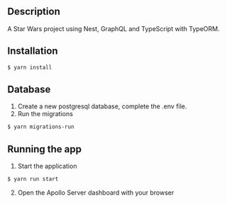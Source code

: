 ## Description

A Star Wars project using Nest, GraphQL and TypeScript with TypeORM.

## Installation

```bash
$ yarn install
```

## Database

1. Create a new postgresql database, complete the .env file.
2. Run the migrations

```bash
$ yarn migrations-run
```

## Running the app

1. Start the application

```bash
$ yarn run start
```

2. Open the Apollo Server dashboard with your browser
